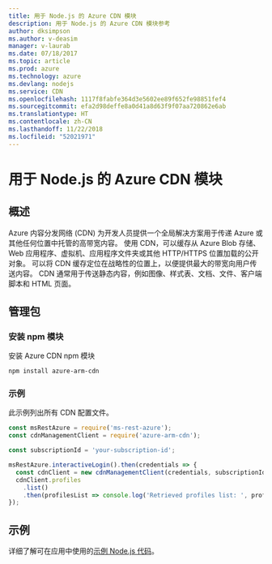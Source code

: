 ```yaml
---
title: 用于 Node.js 的 Azure CDN 模块
description: 用于 Node.js 的 Azure CDN 模块参考
author: dksimpson
ms.author: v-deasim
manager: v-laurab
ms.date: 07/18/2017
ms.topic: article
ms.prod: azure
ms.technology: azure
ms.devlang: nodejs
ms.service: CDN
ms.openlocfilehash: 1117f8fabfe364d3e5602ee89f652fe98851fef4
ms.sourcegitcommit: efa2d98deffe8a0d41a8d63f9f07aa720862e6ab
ms.translationtype: HT
ms.contentlocale: zh-CN
ms.lasthandoff: 11/22/2018
ms.locfileid: "52021971"
---
```

# <a name="azure-cdn-modules-for-nodejs"></a>用于 Node.js 的 Azure CDN 模块

## <a name="overview"></a>概述

Azure 内容分发网络 (CDN) 为开发人员提供一个全局解决方案用于传递 Azure 或其他任何位置中托管的高带宽内容。 使用 CDN，可以缓存从 Azure Blob 存储、Web 应用程序、虚拟机、应用程序文件夹或其他 HTTP/HTTPS 位置加载的公开对象。 可以将 CDN 缓存定位在战略性的位置上，以便提供最大的带宽向用户传送内容。 CDN 通常用于传送静态内容，例如图像、样式表、文档、文件、客户端脚本和 HTML 页面。

## <a name="management-package"></a>管理包

### <a name="install-the-npm-module"></a>安装 npm 模块

安装 Azure CDN npm 模块

```bash
npm install azure-arm-cdn
```

### <a name="example"></a>示例

此示例列出所有 CDN 配置文件。

```javascript
const msRestAzure = require('ms-rest-azure');
const cdnManagementClient = require('azure-arm-cdn');

const subscriptionId = 'your-subscription-id';

msRestAzure.interactiveLogin().then(credentials => {
  const cdnClient = new cdnManagementClient(credentials, subscriptionId);
  cdnClient.profiles
    .list()
    .then(profilesList => console.log('Retrieved profiles list: ', profilesList));
});
```

## <a name="samples"></a>示例

详细了解可在应用中使用的[示例 Node.js 代码](https://azure.microsoft.com/resources/samples/?platform=nodejs)。
